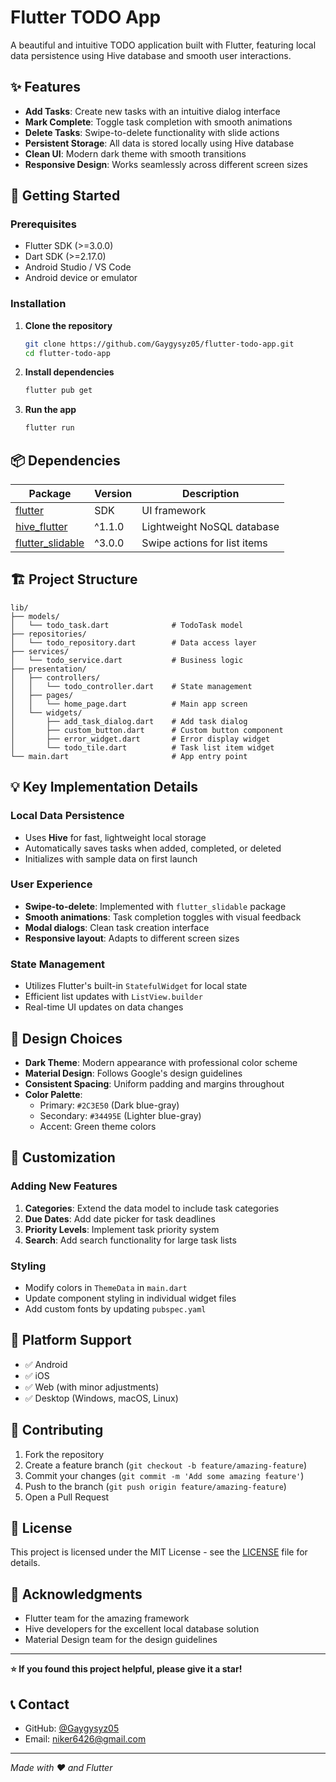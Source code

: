 # Flutter TODO App

A beautiful and intuitive TODO application built with Flutter, featuring local data persistence using Hive database and smooth user interactions.

## ✨ Features

- **Add Tasks**: Create new tasks with an intuitive dialog interface
- **Mark Complete**: Toggle task completion with smooth animations
- **Delete Tasks**: Swipe-to-delete functionality with slide actions
- **Persistent Storage**: All data is stored locally using Hive database
- **Clean UI**: Modern dark theme with smooth transitions
- **Responsive Design**: Works seamlessly across different screen sizes

## 🚀 Getting Started

### Prerequisites

- Flutter SDK (>=3.0.0)
- Dart SDK (>=2.17.0)
- Android Studio / VS Code
- Android device or emulator

### Installation

1. **Clone the repository**
   ```bash
   git clone https://github.com/Gaygysyz05/flutter-todo-app.git
   cd flutter-todo-app
   ```

2. **Install dependencies**
   ```bash
   flutter pub get
   ```

3. **Run the app**
   ```bash
   flutter run
   ```

## 📦 Dependencies

| Package | Version | Description |
|---------|---------|-------------|
| [flutter](https://flutter.dev/) | SDK | UI framework |
| [hive_flutter](https://pub.dev/packages/hive_flutter) | ^1.1.0 | Lightweight NoSQL database |
| [flutter_slidable](https://pub.dev/packages/flutter_slidable) | ^3.0.0 | Swipe actions for list items |

## 🏗️ Project Structure

```
lib/
├── models/
│   └── todo_task.dart              # TodoTask model
├── repositories/
│   └── todo_repository.dart        # Data access layer
├── services/
│   └── todo_service.dart           # Business logic
├── presentation/
│   ├── controllers/
│   │   └── todo_controller.dart    # State management
│   ├── pages/
│   │   └── home_page.dart          # Main app screen
│   └── widgets/
│       ├── add_task_dialog.dart    # Add task dialog
│       ├── custom_button.dart      # Custom button component
│       ├── error_widget.dart       # Error display widget
│       └── todo_tile.dart          # Task list item widget
└── main.dart                       # App entry point
```

## 💡 Key Implementation Details

### Local Data Persistence
- Uses **Hive** for fast, lightweight local storage
- Automatically saves tasks when added, completed, or deleted
- Initializes with sample data on first launch

### User Experience
- **Swipe-to-delete**: Implemented with `flutter_slidable` package
- **Smooth animations**: Task completion toggles with visual feedback
- **Modal dialogs**: Clean task creation interface
- **Responsive layout**: Adapts to different screen sizes

### State Management
- Utilizes Flutter's built-in `StatefulWidget` for local state
- Efficient list updates with `ListView.builder`
- Real-time UI updates on data changes

## 🎨 Design Choices

- **Dark Theme**: Modern appearance with professional color scheme
- **Material Design**: Follows Google's design guidelines
- **Consistent Spacing**: Uniform padding and margins throughout
- **Color Palette**: 
  - Primary: `#2C3E50` (Dark blue-gray)
  - Secondary: `#34495E` (Lighter blue-gray)
  - Accent: Green theme colors

## 🔧 Customization

### Adding New Features
1. **Categories**: Extend the data model to include task categories
2. **Due Dates**: Add date picker for task deadlines
3. **Priority Levels**: Implement task priority system
4. **Search**: Add search functionality for large task lists

### Styling
- Modify colors in `ThemeData` in `main.dart`
- Update component styling in individual widget files
- Add custom fonts by updating `pubspec.yaml`

## 📱 Platform Support

- ✅ Android
- ✅ iOS  
- ✅ Web (with minor adjustments)
- ✅ Desktop (Windows, macOS, Linux)

## 🤝 Contributing

1. Fork the repository
2. Create a feature branch (`git checkout -b feature/amazing-feature`)
3. Commit your changes (`git commit -m 'Add some amazing feature'`)
4. Push to the branch (`git push origin feature/amazing-feature`)
5. Open a Pull Request

## 📄 License

This project is licensed under the MIT License - see the [LICENSE](LICENSE) file for details.

## 🙏 Acknowledgments

- Flutter team for the amazing framework
- Hive developers for the excellent local database solution
- Material Design team for the design guidelines

---

**⭐ If you found this project helpful, please give it a star!**

## 📞 Contact

- GitHub: [@Gaygysyz05](https://github.com/Gaygysyz05)
- Email: niker6426@gmail.com

---

*Made with ❤️ and Flutter*